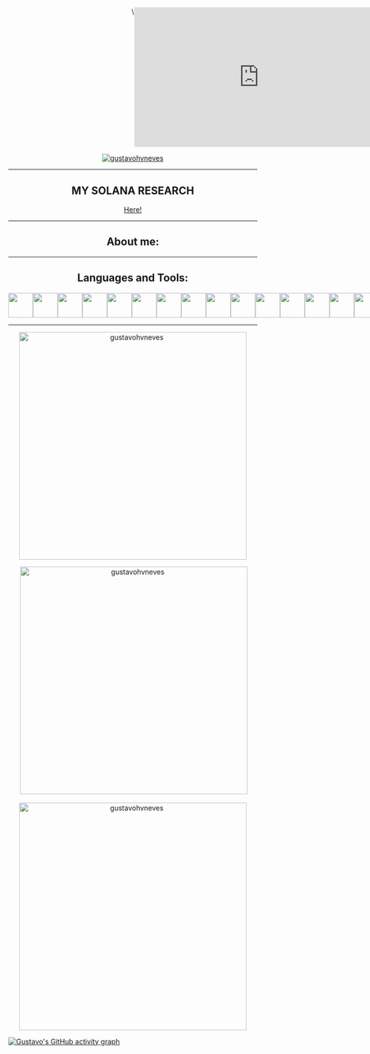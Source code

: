 <div align="center">
  <div style="width:100%;height:0;padding-bottom:56%;position:relative;"> \ <iframe src="https://giphy.com/embed/pOEbLRT4SwD35IELiQ" width="100%" height="100%" style="position:absolute" frameBorder="0" class="giphy-embed" allowFullScreen> \ </iframe></div>
  <p align="center"><a href="https://github.com/ryo-ma/github-profile-trophy"><img src="https://github-profile-trophy.vercel.app/?username=gustavohvneves&theme=matrix" alt="gustavohvneves" /></a></p>
</div>  

<hr>

<div align="center">
   <h2>MY SOLANA RESEARCH</h2>
   <p></p>
   <p><a href="./my_solana_research.md">Here!</a></p>
</div>

<hr>

<div align="center">
      <h2>About me:</h2>
      <p></p>
     <!-- <p>🔭 I’m currently working on <a href="https://github.com/gustavohvneves/rest-countries-django-app">rest-countries-django-app</a></p>
      <p>👯 I’m collaborating on <a href="https://github.com/aprendedeceropython">Comunidad Python Aprende desde Cero</a></p>
      <p>🌱 I’m currently learning <b>Java, Docker, IT Automation</b></p> 
      <p>💬 Ask me about <b>Python, C#, HTML, CSS</b></p>  -->
</div>

<hr>

<h2 align="center">Languages and Tools:</h2>
<div align="center" style="display:flex;flex-direction:row;">
    <a href="https://www.rust-lang.org/"><img src="https://cdn.jsdelivr.net/gh/devicons/devicon@latest/icons/rust/rust-original.svg" width=50/></a>
    <a href="https://soliditylang.org/"><img src="https://cdn.jsdelivr.net/gh/devicons/devicon@latest/icons/solidity/solidity-original.svg" width=50/></a>
    <a href="https://www.python.org/"><img src="https://cdn.jsdelivr.net/gh/devicons/devicon@latest/icons/python/python-original-wordmark.svg" width=50/><a/>
    <a href="https://www.djangoproject.com/"><img src="https://cdn.jsdelivr.net/gh/devicons/devicon@latest/icons/django/django-plain.svg" width=50/><a/>
    <a href="https://www.cplusplus.com/"><img src="https://cdn.jsdelivr.net/gh/devicons/devicon@latest/icons/cplusplus/cplusplus-original.svg" width=50/></a>
    <a href="https://dotnet.microsoft.com/en-us/languages/csharp"><img src="https://cdn.jsdelivr.net/gh/devicons/devicon@latest/icons/csharp/csharp-original.svg" width=50/><a/>
    <a href="https://dotnet.microsoft.com/en-us/download/dotnet-framework"><img src="https://cdn.jsdelivr.net/gh/devicons/devicon@latest/icons/dot-net/dot-net-plain-wordmark.svg" width=50/><a/>
    <a href="https://dotnet.microsoft.com/en-us/download"><img src="https://cdn.jsdelivr.net/gh/devicons/devicon@latest/icons/dotnetcore/dotnetcore-original.svg" width=50/><a/>
    <a href="https://www.javascript.com/"><img src="https://cdn.jsdelivr.net/gh/devicons/devicon@latest/icons/javascript/javascript-original.svg" width=50/><a/>
    <a href="https://react.dev/"><img src="https://cdn.jsdelivr.net/gh/devicons/devicon@latest/icons/react/react-original.svg" width=50/><a/>
    <a href="https://nextjs.org/"><img src="https://cdn.jsdelivr.net/gh/devicons/devicon@latest/icons/nextjs/nextjs-original.svg" width=50/><a/>
    <a href="https://www.typescriptlang.org/"><img src="https://cdn.jsdelivr.net/gh/devicons/devicon@latest/icons/typescript/typescript-original.svg" width=50/><a/>
    <a href="https://html.com/html5/"><img src="https://cdn.jsdelivr.net/gh/devicons/devicon@latest/icons/html5/html5-plain-wordmark.svg" width=50/><a/>
    <a href="https://getbootstrap.com/"><img src="https://cdn.jsdelivr.net/gh/devicons/devicon@latest/icons/bootstrap/bootstrap-original-wordmark.svg" width=50/><a/>
    <a href="https://www.xml.com/"><img src="https://cdn.jsdelivr.net/gh/devicons/devicon@latest/icons/xml/xml-plain.svg" width=50/><a/>
    <a href="https://www.mysql.com/"><img src="https://cdn.jsdelivr.net/gh/devicons/devicon@latest/icons/mysql/mysql-original.svg" width=50/><a/>
    <a href="https://www.sqlite.org/"><img src="https://cdn.jsdelivr.net/gh/devicons/devicon@latest/icons/sqlite/sqlite-original.svg" width=50/><a/>
    <a href="https://visualstudio.microsoft.com/"><img src="https://cdn.jsdelivr.net/gh/devicons/devicon@latest/icons/visualstudio/visualstudio-original.svg" width=50/><a/>
    <a href="https://code.visualstudio.com/"><img src="https://cdn.jsdelivr.net/gh/devicons/devicon@latest/icons/vscode/vscode-original.svg" width=50/><a/>
    <a href="https://git-scm.com/"><img src="https://cdn.jsdelivr.net/gh/devicons/devicon@latest/icons/git/git-original.svg" width=50/><a/>
    <a href="https://jupyter.org/"><img src="https://cdn.jsdelivr.net/gh/devicons/devicon@latest/icons/jupyter/jupyter-original-wordmark.svg" width=50/><a/>
</div>

<hr>

<div align="center">
  <p><img src="https://github-readme-stats.vercel.app/api/top-langs?username=gustavohvneves&show_icons=true&locale=en&layout=compact&theme=onedark" alt="gustavohvneves" width=460 /></p>
  <p>&nbsp;<img src="https://github-readme-stats.vercel.app/api?username=gustavohvneves&show_icons=true&locale=en&theme=onedark" alt="gustavohvneves" width=460 /></p>
  <p><img src="https://github-readme-streak-stats.herokuapp.com/?user=gustavohvneves&&theme=onedark" alt="gustavohvneves" width=460 /></p>
</div>

[![Gustavo's GitHub activity graph](https://github-readme-activity-graph.vercel.app/graph?username=gustavohvneves&theme=github-compact&bg_color=282C35)](https://github.com/ashutosh00710/github-readme-activity-graph)

<!--
**gustavohvneves/gustavohvneves** is a ✨ _special_ ✨ repository because its `README.md` (this file) appears on your GitHub profile.

Here are some ideas to get you started:

- 🔭 I’m currently working on ...
- 🌱 I’m currently learning ...
- 👯 I’m looking to collaborate on ...
- 🤔 I’m looking for help with ...
- 💬 Ask me about ...
- 📫 How to reach me: ...
- 😄 Pronouns: ...
- ⚡ Fun fact: ...
-->
